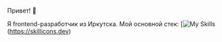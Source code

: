 Привет! 👋

Я frontend-разработчик из Иркутска. Мой основной стек:
[![My Skills](https://skillicons.dev/icons?i=react,redux,typescript,js,css,html)(https://skillicons.dev)
